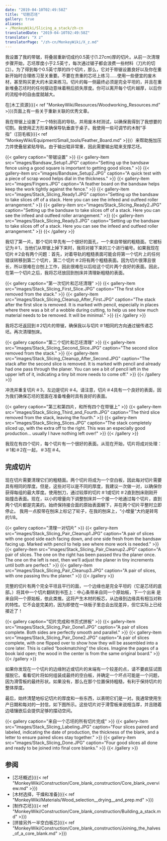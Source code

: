 ```yaml
---
date: "2019-04-10T02:49:58Z"
title: "切割芯坯"
gallery: true
aliases:
- /MonkeyWiki/Slicing_a_stack/zh-cn
translatedDate: "2019-04-10T02:49:58Z"
translator: "X z"
translatorPage: "/zh-cn/MonkeyWiki/X_z.md"
---
```

我设置了我的带锯，将叠层重新切成约0.5英寸(1.27cm)厚的切片。从前一次清理步骤开始，芯坯厚度小于2.5英寸，每次通过锯子都会浪费一些材料（刀片的切口）。为了得到每个0.5英寸厚的四个切片，那么，它对于带锯设置良好以及你在重新开始时合理练习至关重要。不要在贵重的芯坯上练习......使用一些便宜的废木材，甚至购买更大的木梁来练习。切片的每一侧最终必须是完全平坦的，并且在重新堆叠芯坯时的任何摆动意味着稍后损失厚度。你可以离开每个切片越厚，以后你的流程中的自由度就越大。

在[木工资源]({{< ref "MonkeyWiki/Resources/Woodworking_Resources.md" >}})页面上有一些关于重新关联的优秀文章。

我在带锯上设置了一个特别高的导轨，并用废木材测试，以确保我得到了我想要的切割。我使用正方形来确保导轨垂直于桌子。我使用一些可调节的木制“手指”（[羽毛板]({{< ref "MonkeyWiki/Equipment/Small_tools/Feather_Board.md" >}})）来帮助施加压力并使叠层紧贴导轨。由于输出辊非常重，因此需要输出辊来支撑芯坯。

{{< gallery  caption="带锯设置" >}}
{{< gallery-item src="images/Bandsaw_Setup1.JPG" caption="Setting up the bandsaw fence using a good square is important to getting good slices." >}}
{{< gallery-item src="images/Bandsaw_Setup2.JPG" caption="A quick test with a piece of scrap wood helps dial in the thickness." >}}
{{< gallery-item src="images/Fingers.JPG" caption="A feather board on the bandsaw helps keep the work tightly against the fence." >}}
{{< gallery-item src="images/Stack_Slicing_Ready1.JPG" caption="Setting up the bandsaw to take slices off of a stack. Here you can see the infeed and outfeed roller arrangement." >}}
{{< gallery-item src="images/Stack_Slicing_Ready2.JPG" caption="Setting up the bandsaw to take slices off of a stack. Here you can see the infeed and outfeed roller arrangement." >}}
{{< gallery-item src="images/Stack_Slicing_Ready3.JPG" caption="Setting up the bandsaw to take slices off of a stack. Here you can see the infeed and outfeed roller arrangement." >}}
{{< /gallery >}}



我切了第一片。那个切片早先有一个很好的面孔，一个来自带锯的粗糙面。它被标记为＃1，当他们从带锯上掉下来时，我将对接下来的三个进行编号。如果我现在切片＃2会有两个问题：首先，对着导轨的粗糙表面可能会将第一个切片上的任何错误转移到第二个切片，第二个切片＃2将有两个粗糙表面。因为切片很薄且很长，所以很难在台刨上工作，因此很难在以后给这个切片两个良好的表面。因此，在第一个切片之后，我将芯坯放回到刨床并清理新粗糙的表面。 

{{< gallery  caption="第一次切片和芯坯清理" >}}
{{< gallery-item src="images/Stack_Slicing_First_Slice.JPG" caption="The first slice removed from the stack." >}}
{{< gallery-item src="images/Stack_Slicing_Cleanup_After_First.JPG" caption="The stack after the first slice is removed. It is marked with pencil, especially in places where there was a bit of a wobble during cutting, to help us see how much material needs to be removed. It will be minimal." >}}
{{< /gallery >}}



我将芯坯返回到＃2切片的带锯，确保我以与切片＃1相同的方向通过锯传递芯坯。再次清理刨床。

{{< gallery  caption="第二个切片和芯坯清理" >}}
{{< gallery-item src="images/Stack_Slicing_Second_Slice.JPG" caption="The second slice removed from the stack." >}}
{{< gallery-item src="images/Stack_Slicing_Cleanup_After_Second.JPG" caption="The stack after the second slice is removed. It is marked with pencil and already had one pass through the planer. You can see a bit of pencil left in the upper left of it, indicating a tiny bit more needs to come off." >}}
{{< /gallery >}}



冲洗并重复切片＃3，左边是切片＃4。请注意，切片＃4具有一个良好的表面，因为我们确保芯坯的宽面在准备堆叠时具有良好的表面。

{{< gallery  caption="第三和第四片，和所有四个在带锯上" >}}
{{< gallery-item src="images/Stack_Slicing_Third_and_Fourth.JPG" caption="The third slice removed from the stack, leaving the fourth." >}}
{{< gallery-item src="images/Stack_Slicing_Slices.JPG" caption="The stack completely sliced up, with the extra off to the right. This was an especially good production… usually I have nothing left over!" >}}
{{< /gallery >}}



我现在有四个切片，每个切片有一个很好的表面。从现在开始，切片将成对处理：＃1和＃2在一起，＃3在＃4。


## 完成切片

现在切片需要清理它们的粗糙面。两个切片将成为一个空白板，因此每对切片需要具有相同的厚度。但是，这些对可以是不同的厚度，我建议一次做一对，以确保你获得每组的最大厚度。使用刨刀，通过较厚的切片＃1或切片＃2直到刨床刚刚开始撞击表面。现在，以小的增量向下调整刨床并一个接一个地通过每个切片，直到两个切片都是完美的。始终保持接合面的原始表面朝下，并在两个切片平整时立即停止。 我用一点胶带在刨床上标记了轮子，在我的刨床上，“小增量”大约是转弯的1/8。

{{< gallery  caption="清理一对切片" >}}
{{< gallery-item src="images/Stack_Slicing_Pair_Cleanup1.JPG" caption="A pair of slices with one good side each facing down, and one side fresh from the bandsaw facing up. Marked with pencil to help see where more work is needed." >}}
{{< gallery-item src="images/Stack_Slicing_Pair_Cleanup2.JPG" caption="A pair of slices. The one on the right has been passed thru the planer once. The one on the left is next, then we’ll adjust the planer in tiny increments until both are perfect." >}}
{{< gallery-item src="images/Stack_Slicing_Pair_Cleanup3.JPG" caption="A pair of slices, with one passing thru the planer." >}}
{{< /gallery >}}



完整的切片有两个完全平坦且平行的面，一个边缘也是完全平坦的（它是芯坯的底部。）将其中一个切片翻转到书签上：中心条带来自同一个原始板，下一个出来 是来自同一个原始板，依此类推。这将产生木材的板芯，从边缘到边缘具有相当对称的特性。它不会是完美的，因为即使在一块板子里总会出现差异，但它实际上已经接近了！

{{< gallery  caption="切片完成和书页式拼板" >}}
{{< gallery-item src="images/Stack_Slicing_Pair_Done1.JPG" caption="A pair of slices complete. Both sides are perfectly smooth and parallel." >}}
{{< gallery-item src="images/Stack_Slicing_Pair_Done2.JPG" caption="A pair of slices complete, with one flipped over to show how they will be assembled into a core later. This is called “bookmatching” the slices. Imagine the pages of a book laid open; the wood in the center is from the same original board." >}}
{{< /gallery >}}



如果你发现在一个切片的边缘附近或切片的末端有一个较差的点，请不要疯狂试图摆脱它。看看切片将如何组装成最终的空白板，并确定一个坏点可能是一个问题，因为滑雪板的最终形状。如果没有，那么在那个位置保持粗糙，有利于保持切片的整体厚度。

最后，始终清楚地标记切片的厚度和一些东西，以表明它们是一对。我通常使用生产日期和每对的一封信，如下图所示。这些切片对于滑雪板来说相当厚，并且随着边墙镶嵌后会提供足够的摆动空间。

{{< gallery  caption="来自一个芯坯的所有切片完成" >}}
{{< gallery-item src="images/Stack_Slicing_Labeling.JPG" caption="Four slices paired and labeled, indicating the date of production, the thickness of the blank, and a letter to ensure paired slices stay together." >}}
{{< gallery-item src="images/Stack_Slicing_Done.JPG" caption="Four good slices all done and ready to be joined into final core blanks." >}}
{{< /gallery >}}



## 参阅

- [芯坯概述]({{< ref "MonkeyWiki/Construction/Core_blank_construction/Core_blank_overview.md" >}})
- [木材选择，干燥和准备]({{< ref "MonkeyWiki/Materials/Wood_selection__drying__and_prep.md" >}})
- [制作芯坯]({{< ref "MonkeyWiki/Construction/Core_blank_construction/Building_a_stack.md" >}})
- [拼接另外一半空白板芯]({{< ref "MonkeyWiki/Construction/Core_blank_construction/Joining_the_halves_of_a_core_blank.md" >}})
	


